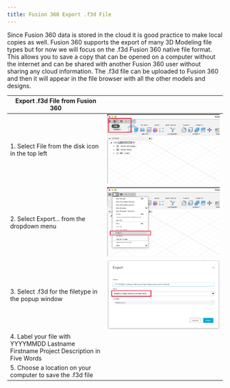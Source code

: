 ```yaml
---
title: Fusion 360 Export .f3d File
---
```


Since Fusion 360 data is stored in the cloud it is good practice to make local copies as well. Fusion 360 supports the export of many 3D Modeling file types but for now we will focus on the .f3d Fusion 360 native file format. This allows you to save a copy that can be opened on a computer without the internet and can be shared with another Fusion 360 user without sharing any cloud information. The .f3d file can be uploaded to Fusion 360 and then it will appear in the file browser with all the other models and designs.

<div class="responsive-table-markdown">

| Export .f3d File from Fusion 360                                                      |                                                                                                                              |
| ------------------------------------------------------------------------------------- | ---------------------------------------------------------------------------------------------------------------------------- |
| 1. Select File from the disk icon in the top left                                     | ![Select file from the top left Fusion 360 menu](attachments/2023-01-fusion-360-select-file-menu-for-export.jpg)             |
| 2. Select Export... from the dropdown menu                                            | ![Select export from from the Fusion 360 menu](attachments/2023-02-fusion-360-select-export-from-menu-for-export.jpg)        |
| 3. Select .f3d for the filetype in the popup window                                   | ![Select f3d for filetype from popup menu](attachments/2023-03-fusion-360-select-f3d-for-file-type-from-menu-for-export.jpg) |
| 4. Label your file with YYYYMMDD Lastname Firstname Project Description in Five Words |                                                                                                                              |
| 5. Choose a location on your computer to save the .f3d file                           |                                                                                                                              |

</div>

